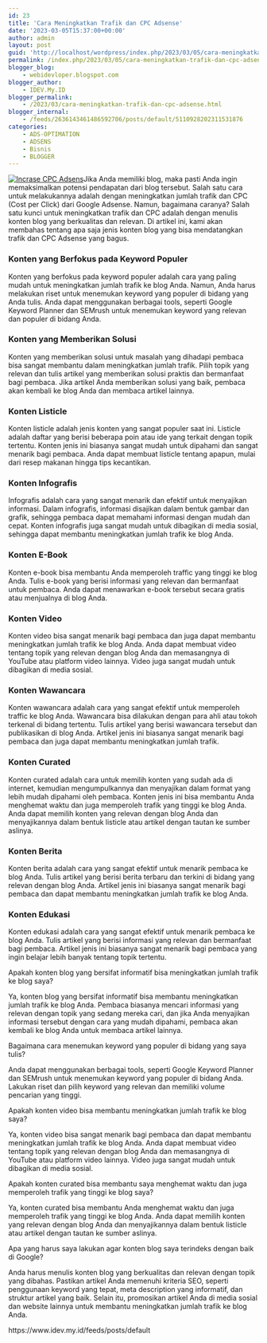```yaml
---
id: 23
title: 'Cara Meningkatkan Trafik dan CPC Adsense'
date: '2023-03-05T15:37:00+00:00'
author: admin
layout: post
guid: 'http://localhost/wordpress/index.php/2023/03/05/cara-meningkatkan-trafik-dan-cpc-adsense/'
permalink: /index.php/2023/03/05/cara-meningkatkan-trafik-dan-cpc-adsense/
blogger_blog:
    - webidevloper.blogspot.com
blogger_author:
    - IDEV.My.ID
blogger_permalink:
    - /2023/03/cara-meningkatkan-trafik-dan-cpc-adsense.html
blogger_internal:
    - /feeds/2636143461486592706/posts/default/5110928202311531876
categories:
    - ADS-OPTIMATION
    - ADSENS
    - Bisnis
    - BLOGGER
---
```


 [![Incrase CPC Adsens](https://blogger.googleusercontent.com/img/b/R29vZ2xl/AVvXsEhyjjb-XuYeYLWn19CHw7-YegEOKcBRpTh0K8aMMS2UZQ3riqpNw21n6Qx0riPFXRj-dKyyD3ygSUYaC3u_sxZv0R6RFZTYHBr818ftifXkepSjCckbJ2KewwRBbJCXoIaH7CL__Z3D_eMazp8ksqxJ-ZNJxkakGexZAw_Ptc4ctg1WaA8rFylEIk84jQ/w640-h336/Incrase%20CPC%20Adsens.webp)](https://blogger.googleusercontent.com/img/b/R29vZ2xl/AVvXsEhyjjb-XuYeYLWn19CHw7-YegEOKcBRpTh0K8aMMS2UZQ3riqpNw21n6Qx0riPFXRj-dKyyD3ygSUYaC3u_sxZv0R6RFZTYHBr818ftifXkepSjCckbJ2KewwRBbJCXoIaH7CL__Z3D_eMazp8ksqxJ-ZNJxkakGexZAw_Ptc4ctg1WaA8rFylEIk84jQ/s1200/Incrase%20CPC%20Adsens.webp)Jika Anda memiliki blog, maka pasti Anda ingin memaksimalkan potensi pendapatan dari blog tersebut. Salah satu cara untuk melakukannya adalah dengan meningkatkan jumlah trafik dan CPC (Cost per Click) dari Google Adsense. Namun, bagaimana caranya? Salah satu kunci untuk meningkatkan trafik dan CPC adalah dengan menulis konten blog yang berkualitas dan relevan. Di artikel ini, kami akan membahas tentang apa saja jenis konten blog yang bisa mendatangkan trafik dan CPC Adsense yang bagus.

### Konten yang Berfokus pada Keyword Populer

Konten yang berfokus pada keyword populer adalah cara yang paling mudah untuk meningkatkan jumlah trafik ke blog Anda. Namun, Anda harus melakukan riset untuk menemukan keyword yang populer di bidang yang Anda tulis. Anda dapat menggunakan berbagai tools, seperti Google Keyword Planner dan SEMrush untuk menemukan keyword yang relevan dan populer di bidang Anda.

### Konten yang Memberikan Solusi

Konten yang memberikan solusi untuk masalah yang dihadapi pembaca bisa sangat membantu dalam meningkatkan jumlah trafik. Pilih topik yang relevan dan tulis artikel yang memberikan solusi praktis dan bermanfaat bagi pembaca. Jika artikel Anda memberikan solusi yang baik, pembaca akan kembali ke blog Anda dan membaca artikel lainnya.

### Konten Listicle

Konten listicle adalah jenis konten yang sangat populer saat ini. Listicle adalah daftar yang berisi beberapa poin atau ide yang terkait dengan topik tertentu. Konten jenis ini biasanya sangat mudah untuk dipahami dan sangat menarik bagi pembaca. Anda dapat membuat listicle tentang apapun, mulai dari resep makanan hingga tips kecantikan.

### Konten Infografis

Infografis adalah cara yang sangat menarik dan efektif untuk menyajikan informasi. Dalam infografis, informasi disajikan dalam bentuk gambar dan grafik, sehingga pembaca dapat memahami informasi dengan mudah dan cepat. Konten infografis juga sangat mudah untuk dibagikan di media sosial, sehingga dapat membantu meningkatkan jumlah trafik ke blog Anda.

### Konten E-Book

Konten e-book bisa membantu Anda memperoleh traffic yang tinggi ke blog Anda. Tulis e-book yang berisi informasi yang relevan dan bermanfaat untuk pembaca. Anda dapat menawarkan e-book tersebut secara gratis atau menjualnya di blog Anda.

### Konten Video

Konten video bisa sangat menarik bagi pembaca dan juga dapat membantu meningkatkan jumlah trafik ke blog Anda. Anda dapat membuat video tentang topik yang relevan dengan blog Anda dan memasangnya di YouTube atau platform video lainnya. Video juga sangat mudah untuk dibagikan di media sosial.

### Konten Wawancara

Konten wawancara adalah cara yang sangat efektif untuk memperoleh traffic ke blog Anda. Wawancara bisa dilakukan dengan para ahli atau tokoh terkenal di bidang tertentu. Tulis artikel yang berisi wawancara tersebut dan publikasikan di blog Anda. Artikel jenis ini biasanya sangat menarik bagi pembaca dan juga dapat membantu meningkatkan jumlah trafik.

### Konten Curated

Konten curated adalah cara untuk memilih konten yang sudah ada di internet, kemudian mengumpulkannya dan menyajikan dalam format yang lebih mudah dipahami oleh pembaca. Konten jenis ini bisa membantu Anda menghemat waktu dan juga memperoleh trafik yang tinggi ke blog Anda. Anda dapat memilih konten yang relevan dengan blog Anda dan menyajikannya dalam bentuk listicle atau artikel dengan tautan ke sumber aslinya.

### Konten Berita

Konten berita adalah cara yang sangat efektif untuk menarik pembaca ke blog Anda. Tulis artikel yang berisi berita terbaru dan terkini di bidang yang relevan dengan blog Anda. Artikel jenis ini biasanya sangat menarik bagi pembaca dan dapat membantu meningkatkan jumlah trafik ke blog Anda.

### Konten Edukasi

Konten edukasi adalah cara yang sangat efektif untuk menarik pembaca ke blog Anda. Tulis artikel yang berisi informasi yang relevan dan bermanfaat bagi pembaca. Artikel jenis ini biasanya sangat menarik bagi pembaca yang ingin belajar lebih banyak tentang topik tertentu.

Apakah konten blog yang bersifat informatif bisa meningkatkan jumlah trafik ke blog saya?

Ya, konten blog yang bersifat informatif bisa membantu meningkatkan jumlah trafik ke blog Anda. Pembaca biasanya mencari informasi yang relevan dengan topik yang sedang mereka cari, dan jika Anda menyajikan informasi tersebut dengan cara yang mudah dipahami, pembaca akan kembali ke blog Anda untuk membaca artikel lainnya.

Bagaimana cara menemukan keyword yang populer di bidang yang saya tulis?

Anda dapat menggunakan berbagai tools, seperti Google Keyword Planner dan SEMrush untuk menemukan keyword yang populer di bidang Anda. Lakukan riset dan pilih keyword yang relevan dan memiliki volume pencarian yang tinggi.

Apakah konten video bisa membantu meningkatkan jumlah trafik ke blog saya?

Ya, konten video bisa sangat menarik bagi pembaca dan dapat membantu meningkatkan jumlah trafik ke blog Anda. Anda dapat membuat video tentang topik yang relevan dengan blog Anda dan memasangnya di YouTube atau platform video lainnya. Video juga sangat mudah untuk dibagikan di media sosial.

Apakah konten curated bisa membantu saya menghemat waktu dan juga memperoleh trafik yang tinggi ke blog saya?

Ya, konten curated bisa membantu Anda menghemat waktu dan juga memperoleh trafik yang tinggi ke blog Anda. Anda dapat memilih konten yang relevan dengan blog Anda dan menyajikannya dalam bentuk listicle atau artikel dengan tautan ke sumber aslinya.

Apa yang harus saya lakukan agar konten blog saya terindeks dengan baik di Google?

Anda harus menulis konten blog yang berkualitas dan relevan dengan topik yang dibahas. Pastikan artikel Anda memenuhi kriteria SEO, seperti penggunaan keyword yang tepat, meta description yang informatif, dan struktur artikel yang baik. Selain itu, promosikan artikel Anda di media sosial dan website lainnya untuk membantu meningkatkan jumlah trafik ke blog Anda.

<div>https://www.idev.my.id/feeds/posts/default</div>